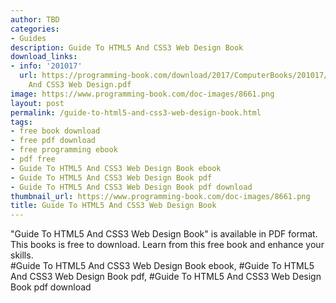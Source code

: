 ```yaml
---
author: TBD
categories:
- Guides
description: Guide To HTML5 And CSS3 Web Design Book
download_links:
- info: '201017'
  url: https://programming-book.com/download/2017/ComputerBooks/201017/Guide To HTML5
    And CSS3 Web Design.pdf
image: https://www.programming-book.com/doc-images/8661.png
layout: post
permalink: /guide-to-html5-and-css3-web-design-book.html
tags:
- free book download
- free pdf download
- free programming ebook
- pdf free
- Guide To HTML5 And CSS3 Web Design Book ebook
- Guide To HTML5 And CSS3 Web Design Book pdf
- Guide To HTML5 And CSS3 Web Design Book pdf download
thumbnail_url: https://www.programming-book.com/doc-images/8661.png
title: Guide To HTML5 And CSS3 Web Design Book
---
```


 
<div class="item-desc text-justify">
  "Guide To HTML5 And CSS3 Web Design Book" is available in PDF format. This books is free to download. Learn from this free book and enhance your skills.
  <br>
  #Guide To HTML5 And CSS3 Web Design Book ebook, #Guide To HTML5 And CSS3 Web Design Book pdf, #Guide To HTML5 And CSS3 Web Design Book pdf download
</div>
